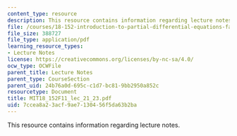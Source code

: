 ```yaml
---
content_type: resource
description: This resource contains information regarding lecture notes.
file: /courses/18-152-introduction-to-partial-differential-equations-fall-2011/7ccea8a23acf9ae7130456f5da63b2ba_MIT18_152F11_lec_21_23.pdf
file_size: 388727
file_type: application/pdf
learning_resource_types:
- Lecture Notes
license: https://creativecommons.org/licenses/by-nc-sa/4.0/
ocw_type: OCWFile
parent_title: Lecture Notes
parent_type: CourseSection
parent_uid: 24b76a0d-695c-c1d7-bc81-9bb2950a852c
resourcetype: Document
title: MIT18_152F11_lec_21_23.pdf
uid: 7ccea8a2-3acf-9ae7-1304-56f5da63b2ba
---
```

This resource contains information regarding lecture notes.
